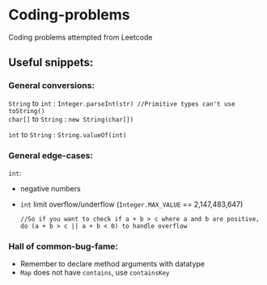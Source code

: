 # Coding-problems

Coding problems attempted from Leetcode

## Useful snippets:
### General conversions:
`String` to `int` : `Integer.parseInt(str) //Primitive types can't use toString()` 
<br>`char[]` to `String` : `new String(char[])`

`int` to `String` : `String.valueOf(int)`

### General edge-cases:
`int`: 
 * negative numbers
 * `int` limit overflow/underflow (`Integer.MAX_VALUE` == 2,147,483,647)

   ```
   //So if you want to check if a + b > c where a and b are positive, 
   do (a + b > c || a + b < 0) to handle overflow
   ```
   
### Hall of common-bug-fame:
* Remember to declare method arguments with datatype
* `Map` does not have `contains`, use `containsKey`
